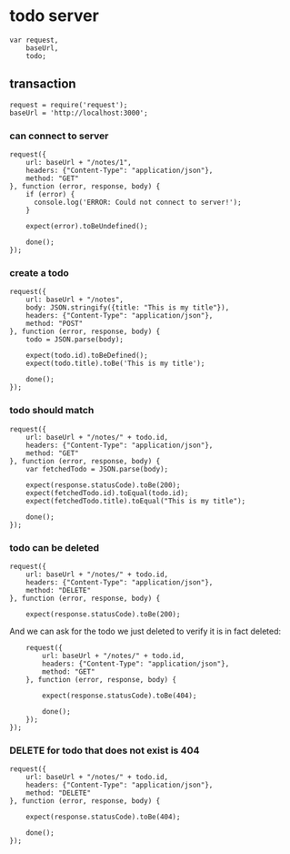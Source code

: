 # todo server

    var request,
        baseUrl,
        todo;

## transaction

    request = require('request');
    baseUrl = 'http://localhost:3000';

### can connect to server

    request({
        url: baseUrl + "/notes/1",
        headers: {"Content-Type": "application/json"},
        method: "GET"
    }, function (error, response, body) {
        if (error) {
          console.log('ERROR: Could not connect to server!');
        }

        expect(error).toBeUndefined();

        done();
    });

### create a todo

    request({
        url: baseUrl + "/notes",
        body: JSON.stringify({title: "This is my title"}),
        headers: {"Content-Type": "application/json"},
        method: "POST"
    }, function (error, response, body) {
        todo = JSON.parse(body);

        expect(todo.id).toBeDefined();
        expect(todo.title).toBe('This is my title');

        done();
    });

### todo should match

    request({
        url: baseUrl + "/notes/" + todo.id,
        headers: {"Content-Type": "application/json"},
        method: "GET"
    }, function (error, response, body) {
        var fetchedTodo = JSON.parse(body);

        expect(response.statusCode).toBe(200);
        expect(fetchedTodo.id).toEqual(todo.id);
        expect(fetchedTodo.title).toEqual("This is my title");

        done();
    });

### todo can be deleted

    request({
        url: baseUrl + "/notes/" + todo.id,
        headers: {"Content-Type": "application/json"},
        method: "DELETE"
    }, function (error, response, body) {

        expect(response.statusCode).toBe(200);

And we can ask for the todo we just deleted to verify it is in fact
deleted:

        request({
            url: baseUrl + "/notes/" + todo.id,
            headers: {"Content-Type": "application/json"},
            method: "GET"
        }, function (error, response, body) {

            expect(response.statusCode).toBe(404);

            done();
        });
    });

### DELETE for todo that does not exist is 404

    request({
        url: baseUrl + "/notes/" + todo.id,
        headers: {"Content-Type": "application/json"},
        method: "DELETE"
    }, function (error, response, body) {

        expect(response.statusCode).toBe(404);

        done();
    });
